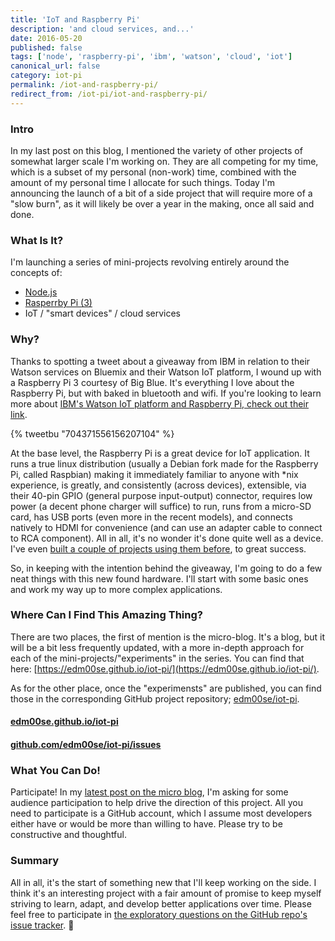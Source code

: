 ```yaml
---
title: 'IoT and Raspberry Pi'
description: 'and cloud services, and...'
date: 2016-05-20
published: false
tags: ['node', 'raspberry-pi', 'ibm', 'watson', 'cloud', 'iot']
canonical_url: false
category: iot-pi
permalink: /iot-and-raspberry-pi/
redirect_from: /iot-pi/iot-and-raspberry-pi/
---
```


### Intro

In my last post on this blog, I mentioned the variety of other projects of somewhat larger scale I'm working on. They are all competing for my time, which is a subset of my personal (non-work) time, combined with the amount of my personal time I allocate for such things. Today I'm announcing the launch of a bit of a side project that will require more of a "slow burn", as it will likely be over a year in the making, once all said and done.

### What Is It?

I'm launching a series of mini-projects revolving entirely around the concepts of:

* [Node.js](https://nodejs.org/)
* [Rasperrby Pi (3)](https://www.raspberrypi.org/)
* IoT / "smart devices" / cloud services

### Why?

Thanks to spotting a tweet about a giveaway from IBM in relation to their Watson services on Bluemix and their Watson IoT platform, I wound up with a Raspberry Pi 3 courtesy of Big Blue. It's everything I love about the Raspberry Pi, but with baked in bluetooth and wifi. If you're looking to learn more about [IBM's Watson IoT platform and Raspberry Pi, check out their link](https://www.ibm.com/internet-of-things/ecosystem/devices/raspberry-pi/).

{% tweetbu "704371556156207104" %}

At the base level, the Raspberry Pi is a great device for IoT application. It runs a true linux distribution (usually a Debian fork made for the Raspberry Pi, called Raspbian) making it immediately familiar to anyone with *nix experience, is greatly, and consistently (across devices), extensible, via their 40-pin GPIO (general purpose input-output) connector, requires low power (a decent phone charger will suffice) to run, runs from a micro-SD card, has USB ports (even more in the recent models), and connects natively to HDMI for convenience (and can use an adapter cable to connect to RCA component). All in all, it's no wonder it's done quite well as a device. I've even [built a couple of projects using them before](https://github.com/samuelclay/Raspberry-Pi-Photo-Frame/pull/6), to great success.

So, in keeping with the intention behind the giveaway, I'm going to do a few neat things with this new found hardware. I'll start with some basic ones and work my way up to more complex applications.

### Where Can I Find This Amazing Thing?

There are two places, the first of mention is the micro-blog. It's a blog, but it will be a bit less frequently updated, with a more in-depth approach for each of the mini-projects/"experiments" in the series. You can find that here: [https://edm00se.github.io/iot-pi/](https://edm00se.github.io/iot-pi/).

As for the other place, once the "experimensts" are published, you can find those in the corresponding GitHub project repository; [edm00se/iot-pi](https://github.com/edm00se/iot-pi).

#### [edm00se.github.io/iot-pi](https://edm00se.github.io/iot-pi)

#### [github.com/edm00se/iot-pi/issues](https://github.com/edm00se/iot-pi/issues?q=is%3Aissue+label%3Aquestion)

### What You Can Do!

Participate! In my [latest post on the micro blog](https://edm00se.github.io/iot-pi/2016/05/thoughts-on-what-to-build/), I'm asking for some audience participation to help drive the direction of this project. All you need to participate is a GitHub account, which I assume most developers either have or would be more than willing to have. Please try to be constructive and thoughtful.

### Summary

All in all, it's the start of something new that I'll keep working on the side. I think it's an interesting project with a fair amount of promise to keep myself striving to learn, adapt, and develop better applications over time. Please feel free to participate in [the exploratory questions on the GitHub repo's issue tracker](https://github.com/edm00se/iot-pi/issues?utf8=%E2%9C%93&q=is%3Aissue+label%3Aquestion+). 🍻
